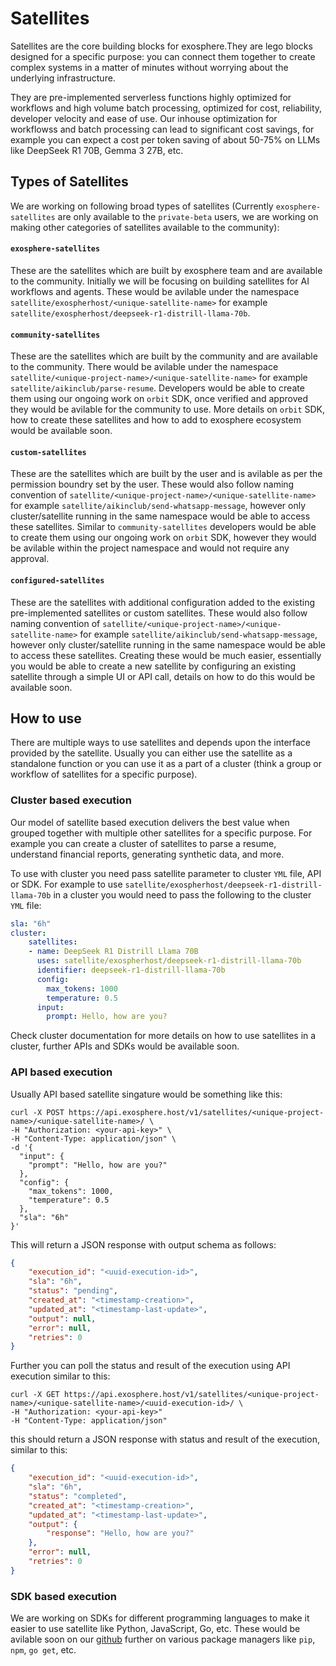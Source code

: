# Satellites

Satellites are the core building blocks for exosphere.They are lego blocks designed for a specific purpose: you can connect them together to create complex systems in a matter of minutes without worrying about the underlying infrastructure.

They are pre-implemented serverless functions highly optimized for workflows and high volume batch processing, optimized for cost, reliability, developer velocity and ease of use. Our inhouse optimization for workflowss and batch processing can lead to significant cost savings, for example you can expect a cost per token saving of about 50-75% on LLMs like DeepSeek R1 70B, Gemma 3 27B, etc.

## Types of Satellites
We are working on following broad types of satellites (Currently `exosphere-satellites` are only available to the `private-beta` users, we are working on making other categories of satellites available to the community):

#### `exosphere-satellites` 
These are the satellites which are built by exosphere team and are available to the community. Initially we will be focusing on building satellites for AI workflows and agents. These would be avilable under the namespace `satellite/exospherhost/<unique-satellite-name>` for example `satellite/exospherhost/deepseek-r1-distrill-llama-70b`.

#### `community-satellites`
These are the satellites which are built by the community and are available to the community. There would be avilable under the namespace `satellite/<unique-project-name>/<unique-satellite-name>` for example `satellite/aikinclub/parse-resume`. Developers would be able to create them using our ongoing work on `orbit` SDK, once verified and approved they would be avilable for the community to use. More details on `orbit` SDK, how to create these satellites and how to add to exosphere ecosystem would be available soon.

#### `custom-satellites`
These are the satellites which are built by the user and is avilable as per the permission boundry set by the user. These would also follow naming convention of `satellite/<unique-project-name>/<unique-satellite-name>` for example `satellite/aikinclub/send-whatsapp-message`, however only cluster/satellite running in the same namespace would be able to access these satellites. Similar to `community-satellites` developers would be able to create them using our ongoing work on `orbit` SDK, however they would be avilable within the project namespace and would not require any approval.

#### `configured-satellites`
These are the satellites with additional configuration added to the existing pre-implemented satellites or custom satellites. These would also follow naming convention of `satellite/<unique-project-name>/<unique-satellite-name>` for example `satellite/aikinclub/send-whatsapp-message`, however only cluster/satellite running in the same namespace would be able to access these satellites. Creating these would be much easier, essentially you would be able to create a new satellite by configuring an existing satellite through a simple UI or API call, details on how to do this would be available soon.

## How to use
There are multiple ways to use satellites and depends upon the interface provided by the satellite. Usually you can either use the satellite as a standalone function or you can use it as a part of a cluster (think a group or workflow of satellites for a specific purpose).

### Cluster based execution
Our model of satellite based execution delivers the best value when grouped together with multiple other satellites for a specific purpose. For example you can create a cluster of satellites to parse a resume, understand financial reports, generating synthetic data, and more.

To use with cluster you need pass satellite parameter to cluster `YML` file, API or SDK. For example to use `satellite/exospherhost/deepseek-r1-distrill-llama-70b` in a cluster you would need to pass the following to the cluster `YML` file:

```yaml
sla: "6h"
cluster:
    satellites:
    - name: DeepSeek R1 Distrill Llama 70B
      uses: satellite/exospherhost/deepseek-r1-distrill-llama-70b
      identifier: deepseek-r1-distrill-llama-70b
      config:
        max_tokens: 1000
        temperature: 0.5
      input:
        prompt: Hello, how are you?
```

Check cluster documentation for more details on how to use satellites in a cluster, further APIs and SDKs would be available soon.

### API based execution
Usually API based satellite singature would be something like this:
```curl
curl -X POST https://api.exosphere.host/v1/satellites/<unique-project-name>/<unique-satellite-name>/ \
-H "Authorization: <your-api-key>" \
-H "Content-Type: application/json" \
-d '{
  "input": {
    "prompt": "Hello, how are you?"
  },
  "config": {
    "max_tokens": 1000,
    "temperature": 0.5
  },
  "sla": "6h"
}'
```

This will return a JSON response with output schema as follows:
```json
{
    "execution_id": "<uuid-execution-id>",
    "sla": "6h",
    "status": "pending",
    "created_at": "<timestamp-creation>",
    "updated_at": "<timestamp-last-update>",
    "output": null,
    "error": null,
    "retries": 0
}
```

Further you can poll the status and result of the execution using API execution similar to this:

```curl
curl -X GET https://api.exosphere.host/v1/satellites/<unique-project-name>/<unique-satellite-name>/<uuid-execution-id>/ \
-H "Authorization: <your-api-key>"
-H "Content-Type: application/json"
```
this should return a JSON response with status and result of the execution, similar to this:
```json
{
    "execution_id": "<uuid-execution-id>",
    "sla": "6h",
    "status": "completed",
    "created_at": "<timestamp-creation>",
    "updated_at": "<timestamp-last-update>",
    "output": {
        "response": "Hello, how are you?"
    },
    "error": null,
    "retries": 0
}
```

### SDK based execution
We are working on SDKs for different programming languages to make it easier to use satellite like Python, JavaScript, Go, etc. These would be avilable soon on our [github](https://github.com/exospherehost) further on various package managers like `pip`, `npm`, `go get`, etc.